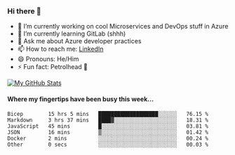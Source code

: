### Hi there 👋

- 🔭 I’m currently working on cool Microservices and DevOps stuff in Azure
- 🌱 I’m currently learning GitLab (shhh)
- 💬 Ask me about Azure developer practices
- 📫 How to reach me: [LinkedIn](https://www.linkedin.com/in/gordonbyers/)
- 😄 Pronouns: He/Him 
- ⚡ Fun fact: Petrolhead 🚙

[![My GitHub Stats](https://github-readme-stats.vercel.app/api/?username=gordonby&count_private=true&theme=tokyonight&showicons=true)]()
<!--[![My GitHub Language Stats](https://github-readme-stats.vercel.app/api/top-langs/?username=gordonby&langs_count=5&theme=tokyonight)]()-->

#### Where my fingertips have been busy this week... 
<!--START_SECTION:waka-->

```text
Bicep        15 hrs 5 mins   ███████████████████░░░░░░   76.15 %
Markdown     3 hrs 37 mins   ████▓░░░░░░░░░░░░░░░░░░░░   18.31 %
JavaScript   45 mins         █░░░░░░░░░░░░░░░░░░░░░░░░   03.81 %
JSON         16 mins         ▒░░░░░░░░░░░░░░░░░░░░░░░░   01.42 %
Docker       2 mins          ░░░░░░░░░░░░░░░░░░░░░░░░░   00.24 %
Other        0 secs          ░░░░░░░░░░░░░░░░░░░░░░░░░   00.03 %
```

<!--END_SECTION:waka-->
